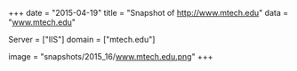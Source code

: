 
+++
date = "2015-04-19"
title = "Snapshot of http://www.mtech.edu"
data = "www.mtech.edu"

Server = ["IIS"]
domain = ["mtech.edu"]

  image = "snapshots/2015_16/www.mtech.edu.png"
+++
#
